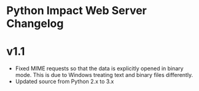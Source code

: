Python Impact Web Server Changelog
==================================

# v1.1
- Fixed MIME requests so that the data is explicitly opened in binary mode. This is due to Windows treating text and binary files differently.
- Updated source from Python 2.x to 3.x